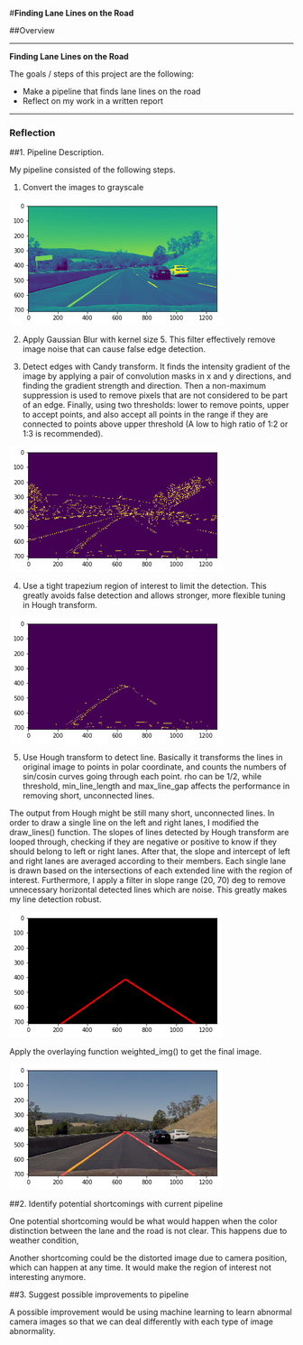 #**Finding Lane Lines on the Road** 

##Overview

---

**Finding Lane Lines on the Road**

The goals / steps of this project are the following:
* Make a pipeline that finds lane lines on the road
* Reflect on my work in a written report


[//]: # (Image References)

[image1]: ./test_images/image1.png "1"
[image2]: ./test_images/image2.png "2"
[image3]: ./test_images/image3.png "3"
[image4]: ./test_images/image4.png "4"
[image5]: ./test_images/image5.png "5"
---

### Reflection

##1. Pipeline Description.

My pipeline consisted of the following steps. 

1. Convert the images to grayscale

  ![alt text][image1]

2. Apply Gaussian Blur with kernel size 5. This filter effectively remove image noise that can cause false edge detection.

3. Detect edges with Candy transform. It finds the intensity gradient of the image by applying a pair of convolution masks in x and y directions, and finding the gradient strength and direction. Then a non-maximum suppression is used to remove pixels that are not considered to be part of an edge. Finally, using two thresholds: lower to remove points, upper to accept points, and also accept all points in the range if they are connected to points above upper threshold (A low to high ratio of 1:2 or 1:3 is recommended).

  ![alt text][image2]

4. Use a tight trapezium region of interest to limit the detection. This greatly avoids false detection and allows stronger, more flexible tuning in Hough transform.

  ![alt text][image3]

5. Use Hough transform to detect line. Basically it transforms the lines in original image to points in polar coordinate, and counts the numbers of sin/cosin curves going through each point. rho can be 1/2, while threshold, min_line_length and max_line_gap affects the performance in removing short, unconnected lines.

  The output from Hough might be still many short, unconnected lines. In order to draw a single line on the left and right lanes, I modified the draw_lines() function. The slopes of lines detected by Hough transform are looped through, checking if they are negative or positive to know if they should belong to left or right lanes. After that, the slope and intercept of left and right lanes are averaged according to their members. Each single lane is drawn based on the intersections of each extended line with the region of interest. Furthermore, I apply a filter in slope range (20, 70) deg to remove unnecessary horizontal detected lines which are noise. This greatly makes my line detection robust.

  ![alt text][image4]

  Apply the overlaying function weighted_img() to get the final image.

  ![alt text][image5]

##2. Identify potential shortcomings with current pipeline


One potential shortcoming would be what would happen when the color distinction between the lane and the road is not clear. This happens due to weather condition, 

Another shortcoming could be the distorted image due to camera position, which can happen at any time. It would make the region of interest not interesting anymore.


##3. Suggest possible improvements to pipeline

A possible improvement would be using machine learning to learn abnormal camera images so that we can deal differently with each type of image abnormality.
